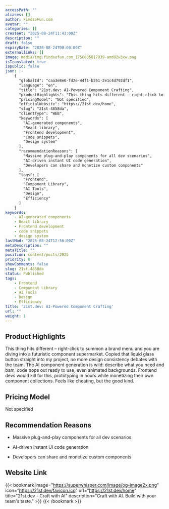 ```yaml
---
accessPath: ""
aliases: []
author: FindsoFun.com
avatar: ""
categories: []
createAt: "2025-08-24T11:43:00Z"
description: ""
draft: false
expiryDate: "2026-08-24T00:00:00Z"
externallinks: []
image: media/img.findsofun.com_1756035817839-amd92w3xw.png
isTranslated: true
ispublic: false
json: |-
    {
      "globalId": "caa3e8e6-fd2e-44f1-b261-2e1c4d792df1",
      "language": "en",
      "title": "21st.dev: AI-Powered Component Crafting",
      "productHighlights": "This thing hits different – right-click to summon a brand menu and you are diving into a futuristic component supermarket. Copied that liquid glass button straight into my project, no more design consistency debates with the team. The AI component generation is wild: describe what you need and bam, code pops out ready to use, even animated backgrounds. Frontend devs would kill for this, prototyping in hours while monetizing their own component collections. Feels like cheating, but the good kind.",
      "pricingModel": "Not specified",
      "officialWebsite": "https://21st.dev/home",
      "slug": "21st-4858da",
      "clientType": "WEB",
      "keywords": [
        "AI-generated components",
        "React library",
        "Frontend development",
        "Code snippets",
        "Design system"
      ],
      "recommendationReasons": [
        "Massive plug-and-play components for all dev scenarios",
        "AI-driven instant UI code generation",
        "Developers can share and monetize custom components"
      ],
      "tags": [
        "Frontend",
        "Component Library",
        "AI Tools",
        "Design",
        "Efficiency"
      ]
    }
keywords:
    - AI-generated components
    - React library
    - Frontend development
    - code snippets
    - design system
lastMod: "2025-08-24T12:56:00Z"
metaDescription: ""
metaTitle: ""
position: content/posts/2025
priority: 0
showComments: false
slug: 21st-4858da
status: Published
tags:
    - Frontend
    - Component Library
    - AI Tools
    - Design
    - Efficiency
title: '21st.dev: AI-Powered Component Crafting'
url: ""
weight: 1
---
```

## Product Highlights
This thing hits different – right-click to summon a brand menu and you are diving into a futuristic component supermarket. Copied that liquid glass button straight into my project, no more design consistency debates with the team. The AI component generation is wild: describe what you need and bam, code pops out ready to use, even animated backgrounds. Frontend devs would kill for this, prototyping in hours while monetizing their own component collections. Feels like cheating, but the good kind.

## Pricing Model
<!--more-->Not specified

## Recommendation Reasons
- Massive plug-and-play components for all dev scenarios

- AI-driven instant UI code generation

- Developers can share and monetize custom components

## Website Link
{{< bookmark image="https://superwhisper.com/image/og-image2x.png" icon="https://21st.dev/favicon.ico" url="https://21st.dev/home" title="21st.dev - Craft with AI" description="Craft with AI. Build with your team's taste." >}}
{{< /bookmark >}}

